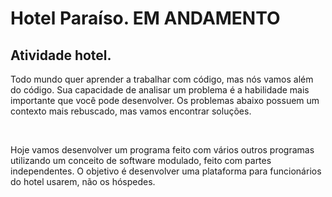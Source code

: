 
<h1>Hotel Paraíso. <span>EM ANDAMENTO</span></h1>
<h2>Atividade hotel.</h2>
<p>Todo mundo quer aprender a trabalhar com código, mas nós vamos além do código.
Sua capacidade de analisar um problema é a habilidade mais importante que você pode desenvolver.
Os problemas abaixo possuem um contexto mais rebuscado, mas vamos encontrar soluções.</p>
<br>
<p>Hoje vamos desenvolver um programa feito com vários outros programas utilizando um conceito de software modulado, feito com partes independentes. 
O objetivo é desenvolver uma plataforma para funcionários do hotel usarem, não os hóspedes.</p> 
